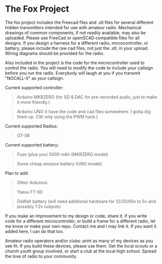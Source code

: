 # The Fox Project
The fox project includes the Freecad files and .stl files for several different hidden transmitters intended for use with amateur radio. 
Mechanical drawings of common components, if not readily available, may also be uploaded. Please use FreeCad or openSCAD compatible files for all designs.
If you design a harness for a different radio, microcontroller, or battery, please include the raw cad files, not just the .stl, in your upload.
Wiring diagrams should be provided for the radio.

Also included in the project is the code for the microcontroller used to control the radio. You will need to modify the code to include your callsign before you run the radio. Everybody will laugh at you if you transmit "NOCALL-0" as your callsign.


Current supported controller:

>Arduino MKRZERO (for SD & DAC for pre-recorded audio, just to make it more friendly.)

>Arduino UNO (I have the code and cad files somewhere. I gotta dig them up. CW only using the PWM hack.)


Current supported Radios:

>GT-5R

Current supported battery:

>Fuse (plus you) 5000 mAh (MKRZERO model)

>Some cheap amazon battery (UNO model)

Plan to add:

>Other Arduinos

>Yaesu FT-60

>DeWalt battery (will need additional hardware for 12/20/60v to 5v and possibly 7.2v outputs)



If you make an improvement to my design or code, share it. If you write code for a different microcontroller, or build a frame for a different radio, let me know or make your own repo. Contact me and I may link it. If you want it added here, I can do that too.

Amateur radio operators and/or clubs: print as many of my devices as you see fit. If you build these devices, please use them. Get the local scouts or a church youth group involved, or start a club at the local high school. Spread the love of radio to your community.
